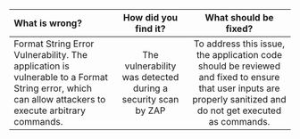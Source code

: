 | What is wrong?  | How did you find it? | What should be fixed? |
| :---         |     :---:      |     :---:      |
| Format String Error Vulnerability. The application is vulnerable to a Format String error, which can allow attackers to execute arbitrary commands. | The vulnerability was detected during a security scan by ZAP | To address this issue, the application code should be reviewed and fixed to ensure that user inputs are properly sanitized and do not get executed as commands. |
